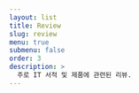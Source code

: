 ```yaml
---
layout: list
title: Review
slug: review
menu: true
submenu: false
order: 3
description: >
  주로 IT 서적 및 제품에 관련된 리뷰.
---
```

